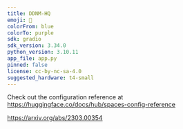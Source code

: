 ```yaml
---
title: DDNM-HQ
emoji: 👀
colorFrom: blue
colorTo: purple
sdk: gradio
sdk_version: 3.34.0
python_version: 3.10.11
app_file: app.py
pinned: false
license: cc-by-nc-sa-4.0
suggested_hardware: t4-small
---
```


Check out the configuration reference at https://huggingface.co/docs/hub/spaces-config-reference

https://arxiv.org/abs/2303.00354
